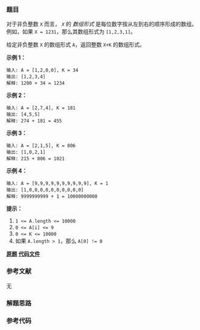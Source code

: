 ### 题目
对于非负整数 `X` 而言， _`X`_  的 _数组形式_ 是每位数字按从左到右的顺序形成的数组。例如，如果 `X = 1231`，那么其数组形式为
`[1,2,3,1]`。

给定非负整数 `X` 的数组形式 `A`，返回整数 `X+K` 的数组形式。



**示例 1：**

    
    
    输入: A = [1,2,0,0], K = 34
    输出: [1,2,3,4]
    解释: 1200 + 34 = 1234
    

**示例 2：**

    
    
    输入: A = [2,7,4], K = 181
    输出: [4,5,5]
    解释: 274 + 181 = 455
    

**示例 3：**

    
    
    输入: A = [2,1,5], K = 806
    输出: [1,0,2,1]
    解释: 215 + 806 = 1021
    

**示例 4：**

    
    
    输入: A = [9,9,9,9,9,9,9,9,9,9], K = 1
    输出: [1,0,0,0,0,0,0,0,0,0,0]
    解释: 9999999999 + 1 = 10000000000
    



**提示：**

  1. `1 <= A.length <= 10000`
  2. `0 <= A[i] <= 9`
  3. `0 <= K <= 10000`
  4. 如果 `A.length > 1`，那么 `A[0] != 0`

 **[原题](https://leetcode-cn.com/problems/add-to-array-form-of-integer/)**    **[代码文件]()**


### 参考文献
无

### 解题思路




### 参考代码

```go


```





